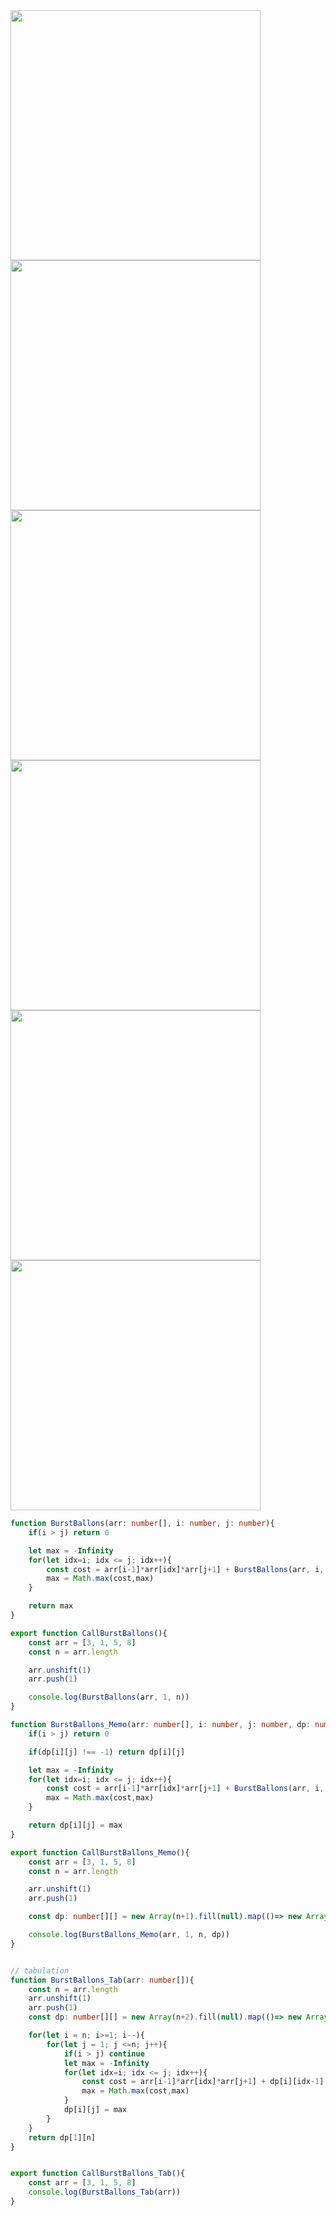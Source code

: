 
<img src="https://github.com/user-attachments/assets/8a6e5fc3-ee17-4197-9e1a-6079743fc847" width=400 height=400>

<img src="https://github.com/user-attachments/assets/2d63d2db-522d-49de-9773-f56bf632cacf" width=400 height=400>

<img src="https://github.com/user-attachments/assets/d770206e-a8cd-4de4-be9c-d9965141d5c5" width=400 height=400>

<img src="https://github.com/user-attachments/assets/f40c7ae0-6069-4dea-b2d0-8ad62e26da2f" width=400 height=400>

<img src="https://github.com/user-attachments/assets/0d0184b8-4549-43ab-883d-88319d579995" width=400 height=400>

<img src="https://github.com/user-attachments/assets/29355157-11c0-4d90-84e3-2e16ceddd9dd" width=400 height=400>


```ts
function BurstBallons(arr: number[], i: number, j: number){
    if(i > j) return 0

    let max = -Infinity
    for(let idx=i; idx <= j; idx++){
        const cost = arr[i-1]*arr[idx]*arr[j+1] + BurstBallons(arr, i, idx-1) + BurstBallons(arr, idx+1, j)
        max = Math.max(cost,max)
    }

    return max
}

export function CallBurstBallons(){
    const arr = [3, 1, 5, 8]
    const n = arr.length

    arr.unshift(1)
    arr.push(1)

    console.log(BurstBallons(arr, 1, n))
}

function BurstBallons_Memo(arr: number[], i: number, j: number, dp: number[][]){
    if(i > j) return 0

    if(dp[i][j] !== -1) return dp[i][j]

    let max = -Infinity
    for(let idx=i; idx <= j; idx++){
        const cost = arr[i-1]*arr[idx]*arr[j+1] + BurstBallons(arr, i, idx-1) + BurstBallons(arr, idx+1, j)
        max = Math.max(cost,max)
    }

    return dp[i][j] = max
}

export function CallBurstBallons_Memo(){
    const arr = [3, 1, 5, 8]
    const n = arr.length

    arr.unshift(1)
    arr.push(1)

    const dp: number[][] = new Array(n+1).fill(null).map(()=> new Array(n+1).fill(-1))

    console.log(BurstBallons_Memo(arr, 1, n, dp))
}


// tabulation
function BurstBallons_Tab(arr: number[]){
    const n = arr.length
    arr.unshift(1)
    arr.push(1)
    const dp: number[][] = new Array(n+2).fill(null).map(()=> new Array(n+2).fill(0))

    for(let i = n; i>=1; i--){
        for(let j = 1; j <=n; j++){
            if(i > j) continue
            let max = -Infinity
            for(let idx=i; idx <= j; idx++){
                const cost = arr[i-1]*arr[idx]*arr[j+1] + dp[i][idx-1] + dp[idx+1][j]
                max = Math.max(cost,max)
            }
            dp[i][j] = max
        }
    }
    return dp[1][n]
}


export function CallBurstBallons_Tab(){
    const arr = [3, 1, 5, 8]
    console.log(BurstBallons_Tab(arr))
}
```
